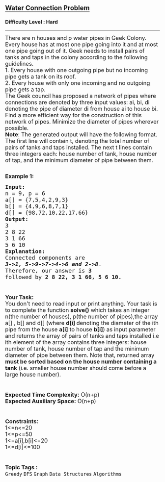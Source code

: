 <h2><a href="https://www.geeksforgeeks.org/problems/water-connection-problem5822/1?page=1&category=Greedy&difficulty=Hard&status=unsolved&sprint=94ade6723438d94ecf0c00c3937dad55&sortBy=submissions">Water Connection Problem</a></h2><h3>Difficulty Level : Hard</h3><hr><div class="problems_problem_content__Xm_eO"><p><span style="font-size:18px">There are n houses and p water pipes in Geek Colony. Every house has at most one pipe going into it and at most one pipe going out of it. Geek needs to install pairs of tanks and taps in the colony according to the following guidelines. &nbsp;<br>
1. Every house with one outgoing pipe but no incoming pipe gets a tank on its roof.<br>
2. Every house with only one incoming and no outgoing pipe gets a tap.<br>
The Geek council has proposed a network of pipes where connections are denoted by three input values: ai, bi, di denoting the pipe of diameter di from house ai to house bi.<br>
Find a more efficient way for the construction of this network of pipes. Minimize the diameter of pipes wherever possible.<br>
<strong>Note</strong>: The generated output will have the following format. The first line will contain t, denoting the total number of pairs of tanks and taps installed. The next t lines contain three integers each: house number of tank, house number of tap, and the minimum diameter of pipe between them</span><span style="font-size:18px">.</span></p>

<p><br>
<span style="font-size:18px"><strong>Example 1:</strong></span></p>

<pre><span style="font-size:18px"><strong>Input:</strong>
n = 9, p = 6
a[] = {7,5,4,2,9,3}
b[] = {4,9,6,8,7,1}
d[] = {98,72,10,22,17,66} 
<strong>Output:</strong> 
3
2 8 22
3 1 66
5 6 10
<strong>Explanation:</strong>
Connected components are 
<strong><em>3-&gt;1, 5-&gt;9-&gt;7-&gt;4-&gt;6 and 2-&gt;8</em></strong>.
Therefore, our answer is<strong> 3</strong> 
followed by <strong>2 8 22, 3 1 66, 5 6 10.</strong></span></pre>

<p>&nbsp;</p>

<p><span style="font-size:18px"><strong>Your Task:</strong><br>
You don't need to read input or print anything. Your task is to complete the function&nbsp;<strong>solve()</strong>&nbsp;which takes an integer n(the number of houses), p(the number of pipes),the&nbsp;array a[] , b[] and&nbsp;d[] (where&nbsp;<strong>d[i]&nbsp;</strong>denoting the diameter of the ith pipe from the house <strong>a[i]</strong> to house <strong>b[i]</strong>) as input parameter and returns the array of&nbsp;pairs of tanks and taps installed i.e ith element of the array&nbsp;contains three integers: house number of tank, house number of tap and the minimum diameter of pipe between them. Note that, returned array <strong>must be sorted based on the house number&nbsp;containing a tank</strong> (i.e. smaller house number should come before a large house number).</span></p>

<p>&nbsp;</p>

<p><span style="font-size:18px"><strong>Expected Time Complexity:</strong>&nbsp;O(n+p)<br>
<strong>Expected Auxiliary Space:</strong>&nbsp;O(n+p)</span></p>

<p>&nbsp;</p>

<p><span style="font-size:18px"><strong>Constraints:</strong><br>
1&lt;=n&lt;=20<br>
1&lt;=p&lt;=50<br>
1&lt;=a[i],b[i]&lt;=20<br>
1&lt;=d[i]&lt;=100</span></p>
</div><br><p><span style=font-size:18px><strong>Topic Tags : </strong><br><code>Greedy</code>&nbsp;<code>DFS</code>&nbsp;<code>Graph</code>&nbsp;<code>Data Structures</code>&nbsp;<code>Algorithms</code>&nbsp;